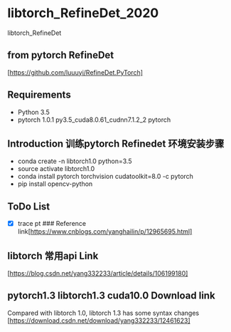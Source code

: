 # libtorch_RefineDet_2020
libtorch_RefineDet

## from pytorch RefineDet
[https://github.com/luuuyi/RefineDet.PyTorch]

## Requirements
* Python 3.5
* pytorch                   1.0.1           py3.5_cuda8.0.61_cudnn7.1.2_2    pytorch



## Introduction 训练pytorch Refinedet 环境安装步骤
* conda create -n libtorch1.0 python=3.5
* source activate libtorch1.0
* conda install pytorch torchvision cudatoolkit=8.0 -c pytorch
* pip install opencv-python


## ToDo List

- [x] trace pt           ### Reference link[https://www.cnblogs.com/yanghailin/p/12965695.html]

## libtorch 常用api Link
[https://blog.csdn.net/yang332233/article/details/106199180]

## pytorch1.3 libtorch1.3 cuda10.0  Download link
Compared with libtorch 1.0, libtorch 1.3 has some syntax changes
[https://download.csdn.net/download/yang332233/12461623]

